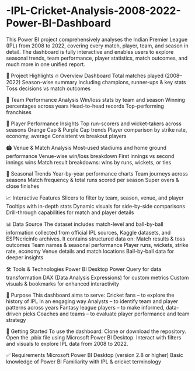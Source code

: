 # -IPL-Cricket-Analysis-2008-2022-Power-BI-Dashboard
This Power BI project comprehensively analyses the Indian Premier League (IPL) from 2008 to 2022, covering every match, player, team, and season in detail. The dashboard is fully interactive and enables users to explore seasonal trends, team performance, player statistics, match outcomes, and much more in one unified report.

📌 Project Highlights
🔥 Overview Dashboard
Total matches played (2008–2022)
Season-wise summary including champions, runner-ups & key stats
Toss decisions vs match outcomes


🏏 Team Performance Analysis
Win/loss stats by team and season
Winning percentages across years
Head-to-head records
Top-performing franchises


👤 Player Performance Insights
Top run-scorers and wicket-takers across seasons
Orange Cap & Purple Cap trends
Player comparison by strike rate, economy, average
Consistent vs breakout players


🏟️ Venue & Match Analysis
Most-used stadiums and home ground performance
Venue-wise win/loss breakdown
First innings vs second innings wins
Match result breakdowns: wins by runs, wickets, or ties


📅 Seasonal Trends
Year-by-year performance charts
Team journeys across seasons
Match frequency & total runs scored per season
Super overs & close finishes


📈 Interactive Features
Slicers to filter by team, season, venue, and player
Tooltips with in-depth stats
Dynamic visuals for side-by-side comparisons
Drill-through capabilities for match and player details


📊 Data Source
The dataset includes match-level and ball-by-ball information collected from official IPL sources, Kaggle datasets, and ESPNcricinfo archives. It contains structured data on:
Match results & toss outcomes
Team names & seasonal performance
Player runs, wickets, strike rate, economy
Venue details and match locations
Ball-by-ball data for deeper insights


🛠️ Tools & Technologies
Power BI Desktop
Power Query for data transformation
DAX (Data Analysis Expressions) for custom metrics
Custom visuals & bookmarks for enhanced interactivity


🎯 Purpose
This dashboard aims to serve:
Cricket fans – to explore the history of IPL in an engaging way
Analysts – to identify team and player patterns across years
Fantasy league players – to make informed, data-driven picks
Coaches and teams – to evaluate player performance and team strategy


🚀 Getting Started
To use the dashboard:
Clone or download the repository.
Open the .pbix file using Microsoft Power BI Desktop.
Interact with filters and visuals to explore IPL data from 2008 to 2022.


✅ Requirements
Microsoft Power BI Desktop (version 2.8 or higher)
Basic knowledge of Power BI
Familiarity with IPL & cricket terminology






